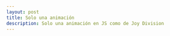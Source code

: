 ```yaml
---
layout: post
title: Solo una animación
description: Solo una animación en JS como de Joy Division
---
```


<div style="text-align: center">
  <canvas id="canvas" style="width:100%; padding: 0"></canvas>
</div>

<script type="text/javascript" src="https://cdnjs.cloudflare.com/ajax/libs/p5.js/1.4.2/p5.min.js"></script>
<script type="text/javascript" src="/assets/js/noisep5.js"></script>
<script type="text/javascript" src="/assets/js/unkpls.js"></script>

<div style="text-align: center">
  <canvas id="canvas" style="width:100%; padding: 0"></canvas>
</div>

